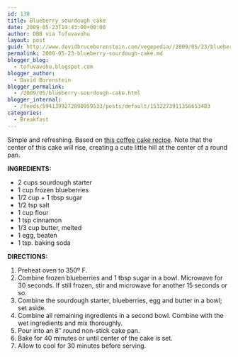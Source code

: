 ```yaml
---
id: 130
title: Blueberry sourdough cake
date: 2009-05-23T19:43:00+00:00
author: DBB via Tofuvavohu
layout: post
guid: http://www.davidbruceborenstein.com/vegepedia//2009/05/23/blueberry-sourdough-cake/
permalink: 2009-05-23-blueberry-sourdough-cake.md
blogger_blog:
  - tofuvavohu.blogspot.com
blogger_author:
  - David Borenstein
blogger_permalink:
  - /2009/05/blueberry-sourdough-cake.html
blogger_internal:
  - /feeds/5941399272890959533/posts/default/1532273911356653483
categories:
  - Breakfast
---
```

Simple and refreshing. Based on [this coffee cake recipe](http://www.thriftyfun.com/tf827094.tip.html). Note that the center of this cake will rise, creating a cute little hill at the center of a round pan.

<span style="font-weight: bold;">INGREDIENTS:</span> 

  * 2 cups sourdough starter
  * 1 cup frozen blueberries
  * 1/2 cup + 1 tbsp sugar
  * 1/2 tsp salt
  * 1 cup flour
  * 1 tsp cinnamon
  * 1/3 cup butter, melted
  * 1 egg, beaten
  * 1 tsp. baking soda

<span style="font-weight: bold;">DIRECTIONS:<br /></span> 

  1. Preheat oven to 350º F.
  2. Combine frozen blueberries and 1 tbsp sugar in a bowl. Microwave for 30 seconds. If still frozen, stir and microwave for another 15 seconds or so.
  3. Combine the sourdough starter, blueberries, egg and butter in a bowl; set aside.
  4. Combine all remaining ingredients in a second bowl. Combine with the wet ingredients and mix thoroughly.
  5. Pour into an 8&#8243; round non-stick cake pan.
  6. Bake for 40 minutes or until center of the cake is set.
  7. Allow to cool for 30 minutes before serving.